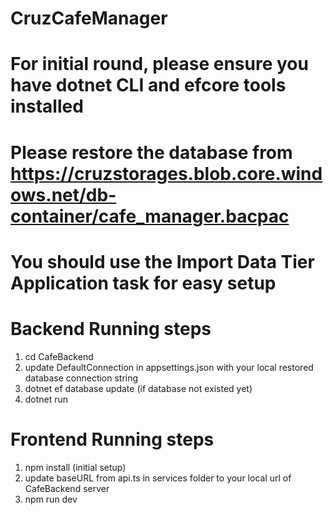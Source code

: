 # CruzCafeManager

# For initial round, please ensure you have dotnet CLI and efcore tools installed
# Please restore the database from https://cruzstorages.blob.core.windows.net/db-container/cafe_manager.bacpac
# You should use the Import Data Tier Application task for easy setup

# Backend Running steps
1. cd CafeBackend
2. update DefaultConnection in appsettings.json with your local restored database connection string
3. dotnet ef database update (if database not existed yet)
4. dotnet run

# Frontend Running steps
1. npm install (initial setup)
2. update baseURL from api.ts in services folder to your local url of CafeBackend server
3. npm run dev